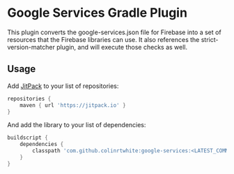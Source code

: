 # Google Services Gradle Plugin

This plugin converts the google-services.json file for Firebase into a set of resources that the Firebase libraries can use. It also references the strict-version-matcher plugin, and will execute those checks as well. 

## Usage

Add [JitPack](https://jitpack.io) to your list of repositories:

```groovy
repositories {
    maven { url 'https://jitpack.io' }
}
```

And add the library to your list of dependencies:

```groovy
buildscript {
    dependencies {
        classpath 'com.github.colinrtwhite:google-services:<LATEST_COMMIT_HASH>'
    }
}
```

